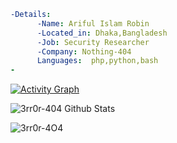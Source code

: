 
```yaml
-Details:
      -Name: Ariful Islam Robin
      -Located_in: Dhaka,Bangladesh
      -Job: Security Researcher
      -Company: Nothing-404
      Languages:  php,python,bash
-

```


<p>
  <a href="https://github-readme-stats.vercel.app/api/top-langs/?username=3rr0r-4O4&theme=gotham&langs_count=6&layout=compact"><img alt="Activity Graph" src="https://github-readme-stats.vercel.app/api/top-langs/?username=3rr0r-4O4&theme=gotham&langs_count=6&layout=compact" /></a>
 </p>

<img alt="3rr0r-404 Github Stats" src="https://github-readme-stats.vercel.app/api?username=3rr0r-4O4&show_icons=true&include_all_commits=true&hide_border=true&theme=chartreuse-dark" />
<p><img align="center" src="https://github-readme-streak-stats.herokuapp.com/?user=3rr0r-4O4&theme=chartreuse-dark" alt="3rr0r-4O4" /></p>
</p>

